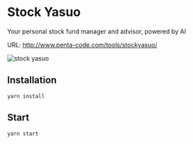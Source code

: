 # Stock Yasuo
Your personal stock fund manager and advisor, powered by AI

URL: http://www.penta-code.com/tools/stockyasuo/

![stock yasuo](http://i.imgur.com/0E0cykz.png)

## Installation
`yarn install`

## Start
`yarn start`
